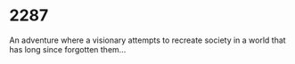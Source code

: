 # 2287
An adventure where a visionary attempts to recreate society in a world that has long since forgotten them...
